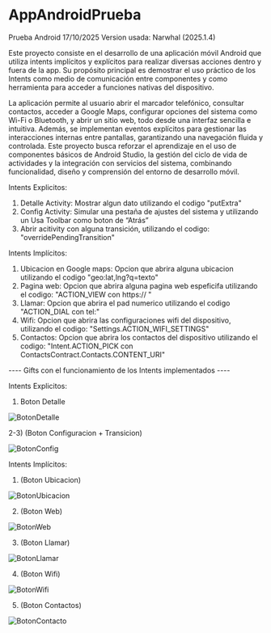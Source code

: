 # AppAndroidPrueba
Prueba Android 17/10/2025
Version usada: Narwhal (2025.1.4)

Este proyecto consiste en el desarrollo de una aplicación móvil Android que utiliza intents implícitos y explícitos para realizar diversas acciones dentro y fuera de la app. Su propósito principal es demostrar el uso práctico de los Intents como medio de comunicación entre componentes y como herramienta para acceder a funciones nativas del dispositivo.

La aplicación permite al usuario abrir el marcador telefónico, consultar contactos, acceder a Google Maps, configurar opciones del sistema como Wi-Fi o Bluetooth, y abrir un sitio web, todo desde una interfaz sencilla e intuitiva. Además, se implementan eventos explícitos para gestionar las interacciones internas entre pantallas, garantizando una navegación fluida y controlada. Este proyecto busca reforzar el aprendizaje en el uso de componentes básicos de Android Studio, la gestión del ciclo de vida de actividades y la integración con servicios del sistema, combinando funcionalidad, diseño y comprensión del entorno de desarrollo móvil.


Intents Explicitos:
1) Detalle Activity: Mostrar algun dato utilizando el codigo "putExtra"
2) Config Activity: Simular una pestaña de ajustes del sistema y utilizando un Usa Toolbar como boton de “Atrás”
3) Abrir acitivity con alguna  transición, utilizando el codigo: "overridePendingTransition"

Intents Implícitos:
1) Ubicacion en Google maps: Opcion que abrira alguna ubicacion utilizando el codigo "geo:lat,lng?q=texto"
2) Pagina web: Opcion que abrira alguna pagina web espeficifa utilizando el codigo: "ACTION_VIEW con https:// "
3) Llamar: Opcion que abrira el pad numerico utilizando el codigo "ACTION_DIAL con tel:"
4) Wifi: Opcion que abrira las configuraciones wifi del dispositivo, utilizando el codigo: "Settings.ACTION_WIFI_SETTINGS"
5) Contactos: Opcion que abrira los contactos del dispositivo utilizando el codigo: "Intent.ACTION_PICK con ContactsContract.Contacts.CONTENT_URI"





---- Gifts con el funcionamiento de los Intents implementados ----

Intents Explicitos:
1) Boton Detalle
   
![BotonDetalle](https://github.com/user-attachments/assets/10741762-53e1-45c2-81fa-9b86e2fe69b9)

2-3) (Boton Configuracion + Transicion)

![BotonConfig](https://github.com/user-attachments/assets/85835cf7-9fc0-4269-8219-a1ef8c02f833)
   
Intents Implícitos:
1) (Boton Ubicacion)

![BotonUbicacion](https://github.com/user-attachments/assets/5bb33be5-57a6-4a62-802e-d69a5d4fcf81)

2) (Boton Web)
   
![BotonWeb](https://github.com/user-attachments/assets/c89c4cc2-1890-4d7d-b39b-90af8be9ad41)

3) (Boton Llamar)

![BotonLlamar](https://github.com/user-attachments/assets/7158b03e-4c55-4a0c-92c2-ce59ce7d517f)

4) (Boton Wifi)
   
![BotonWifi](https://github.com/user-attachments/assets/325df563-4319-4a9f-8030-a61ef0621020)

5) (Boton Contactos)

![BotonContacto](https://github.com/user-attachments/assets/dc2f1fe8-0cad-43be-a950-3768a4c133dd)






